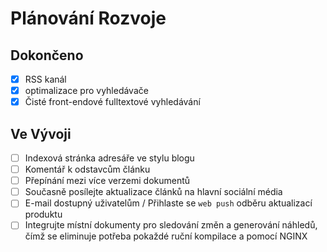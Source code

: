 # Plánování Rozvoje

## Dokončeno

- [x] RSS kanál
- [x] optimalizace pro vyhledávače
- [x] Čisté front-endové fulltextové vyhledávání

## Ve Vývoji

- [ ] Indexová stránka adresáře ve stylu blogu
- [ ] Komentář k odstavcům článku
- [ ] Přepínání mezi více verzemi dokumentů
- [ ] Současně posílejte aktualizace článků na hlavní sociální média
- [ ] E-mail dostupný uživatelům / Přihlaste se `web push` odběru aktualizací produktu
- [ ] Integrujte místní dokumenty pro sledování změn a generování náhledů, čímž se eliminuje potřeba pokaždé ruční kompilace a pomocí NGINX